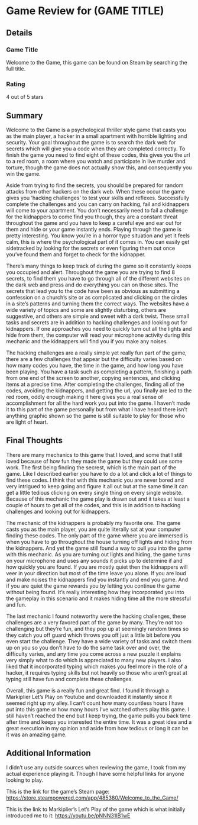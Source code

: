 # Game Review for (GAME TITLE)

## Details

### Game Title

Welcome to the Game, this game can be found on Steam by searching the full title.

### Rating

4 out of 5 stars

## Summary

Welcome to the Game is a psychological thriller style game that casts you as the main player, a hacker in a small apartment with horrible lighting and security. Your goal throughout the game is to search the dark web for secrets which will give you a code when they are completed correctly. To finish the game you need to find eight of these codes, this gives you the url to a red room, a room where you watch and participate in live murder and torture, though the game does not actually show this, and consequently you win the game.

Aside from trying to find the secrets, you should be prepared for random attacks from other hackers on the dark web. When these occur the game gives you ‘hacking challenges’ to test your skills and reflexes. Successfully complete the challenges and you can carry on hacking, fail and kidnappers will come to your apartment. You don’t necessarily need to fail a challenge for the kidnappers to come find you though, they are a constant threat throughout the game and you have to keep a careful eye and ear out for them and hide or your game instantly ends. Playing through the game is pretty interesting. You know you’re in a horror type situation and yet it feels calm, this is where the psychological part of it comes in. You can easily get sidetracked by looking for the secrets or even figuring them out once you’ve found them and forget to check for the kidnapper. 

There’s many things to keep track of during the game so it constantly keeps you occupied and alert. Throughout the game you are trying to find 8 secrets, to find them you have to go through all of the different websites on the dark web and press and do everything you can on those sites. The secrets that lead you to the code have been as obvious as submitting a confession on a church’s site or as complicated and clicking on the circles in a site’s patterns and turning them the correct ways. The websites have a wide variety of topics and some are slightly disturbing, others are suggestive, and others are simple and sweet with a dark twist. These small tasks and secrets are in addition to hacking challenges and looking out for kidnappers. If one approaches you need to quickly turn out all the lights and hide from them, the computer will read your microphone activity during this mechanic and the kidnappers will find you if you make any noises. 

The hacking challenges are a really simple yet really fun part of the game, there are a few challenges that appear but the difficulty varies based on how many codes you have, the time in the game, and how long you have been playing. You have a task such as completing a pattern, finishing a path from one end of the screen to another, copying sentences, and clicking items at a precise time. After completing the challenges, finding all of the codes, avoiding the kidnappers, and getting the url, you finally are led to the red room, oddly enough making it here gives you a real sense of accomplishment for all the hard work you put into the game. I haven’t made it to this part of the game personally but from what I have heard there isn’t anything graphic shown so the game is still suitable to play for those who are light of heart. 

## Final Thoughts

There are many mechanics to this game that I loved, and some that I still loved because of how fun they made the game but they could use some work. The first being finding the secrest, which is the main part of the game. Like I described earlier you have to do a lot and click a lot of things to find these codes. I think that with this mechanic you are never bored and very intrigued to keep going and figure it all out but at the same time it can get a little tedious clicking on every single thing on every single website. Because of this mechanic the game play is drawn out and it takes at least a couple of hours to get all of the codes, and this is in addition to hacking challenges and looking out for kidnappers. 

The mechanic of the kidnappers is probably my favorite one. The game casts you as the main player, you are quite literally sat at your computer finding these codes. The only part of the game where you are immersed is when you have to go throughout the house turning off lights and hiding from the kidnappers. And yet the game still found a way to pull you into the game with this mechanic. As you are turning out lights and hiding, the game turns on your microphone and uses any sounds it picks up to determine if and how quickly you are found. If you are mostly quiet then the kidnappers will veer in your direction but most of the time leave you alone. If you are loud and make noises the kidnappers find you instantly and end you game. And if you are quiet the game rewards you by letting you continue the game without being found. It’s really interesting how they incorporated you into the gameplay in this scenario and it makes hiding time all the more stressful and fun.

The last mechanic I found noteworthy were the hacking challenges, these challenges are a very favored part of the game by many. They’re not too challenging but they’re fun, and they pop up at seemingly random times so they catch you off guard which throws you off just a little bit before you even start the challenge. They have a wide variety of tasks and switch them up on you so you don’t have to do the same task over and over, the difficulty varies, and any time you come across a new puzzle it explains very simply what to do which is appreciated to many new players. I also liked that it incorporated typing which makes you feel more in the role of a hacker, it requires typing skills but not heavily so those who aren’t great at typing still have fun and complete these challenges. 

Overall, this game is a really fun and great find. I found it through a Markiplier Let’s Play on Youtube and downloaded it instantly since it seemed right up my alley. I can’t count how many countless hours I have put into this game or how many hours I’ve watched others play this game. I still haven’t reached the end but I keep trying, the game pulls you back time after time and keeps you interested the entire time. It was a great idea and a great execution in my opinion and aside from how tedious or long it can be it was an amazing game. 

## Additional Information

I didn’t use any outside sources when reviewing the game, I took from my actual experience playing it. Though I have some helpful links for anyone looking to play.

This is the link for the game’s Steam page: https://store.steampowered.com/app/485380/Welcome_to_the_Game/

This is the link to Markiplier’s Let’s Play of the game which is what initially introduced me to it:
https://youtu.be/pNNN31IB1wE 
